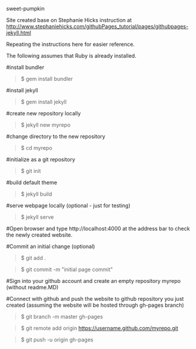 sweet-pumpkin

Site created base on Stephanie Hicks instruction at http://www.stephaniehicks.com/githubPages_tutorial/pages/githubpages-jekyll.html 

Repeating the instructions here for easier reference.

The following assumes that Ruby is already installed.

#install bundler

>$ gem install bundler

#install jekyll 

>$ gem install jekyll

#create new repository locally

>$ jekyll new myrepo

#change directory to the new repository

>$ cd myrepo

#initialize as a git repository

>$ git init

#build default theme

>$ jekyll build

#serve webpage locally (optional - just for testing)

>$ jekyll serve

#Open browser and type http://localhost:4000 at the address bar to check the newly created website. 

#Commit an initial change (optional)

>$ git add .

>$ git commit -m "initial page commit"

#Sign into your github account and create an empty repository myrepo (without readme.MD)

#Connect with github and push the website to github repository you just created (assuming the website will be hosted through gh-pages branch)

>$ git branch -m master gh-pages 

>$ git remote add origin https://username.github.com/myrepo.git

>$ git push -u origin gh-pages
